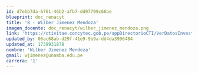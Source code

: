 ```yaml
---
id: d7ebb7da-6761-46b2-afb7-dd97799c66be
blueprint: doc_renacyt
title: '8 - Wilber Jimenez Mendoza'
imagen_docente: doc_renacyt/wilber_jimenez_mendoza.png
link: 'https://ctivitae.concytec.gob.pe/appDirectorioCTI/VerDatosInvestigador.do?id_investigador=28299'
updated_by: 06ac68ab-d29f-41e9-9b9a-dd4da3996484
updated_at: 1739931878
nombre: 'Wilber Jimenez Mendoza'
gmail: wjimenez@unamba.edu.pe
carrera: '1'
---
```

